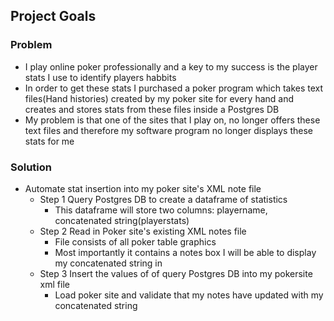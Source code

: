 ## Project Goals

### **Problem**
+ I play online poker professionally and a key to my success is the player stats I use to identify players habbits 
+ In order to get these stats I purchased a poker program which takes text files(Hand histories) created by my poker site for every hand and creates and stores stats from these files inside a Postgres DB   
+ My problem is that one of the sites that I play on, no longer offers these text files and therefore my software program no longer displays these stats for me   

### **Solution** 
+ Automate stat insertion into my poker site's XML note file
    + Step 1 Query Postgres DB to create a dataframe of statistics
        - This dataframe will store two columns: playername, concatenated string(playerstats)
    + Step 2 Read in Poker site's existing XML notes file
        - File consists of all poker table graphics
        - Most importantly it contains a notes box I will be able to display my concatenated string in
    + Step 3 Insert the values of of query Postgres DB into my pokersite xml file 
        - Load poker site and validate that my notes have updated with my concatenated string
